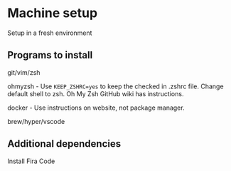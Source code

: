 # Machine setup

Setup in a fresh environment

## Programs to install

git/vim/zsh

ohmyzsh - Use `KEEP_ZSHRC=yes` to keep the checked in .zshrc file.
          Change default shell to zsh. Oh My Zsh GitHub wiki has instructions.

docker - Use instructions on website, not package manager.

brew/hyper/vscode

## Additional dependencies

Install Fira Code 
